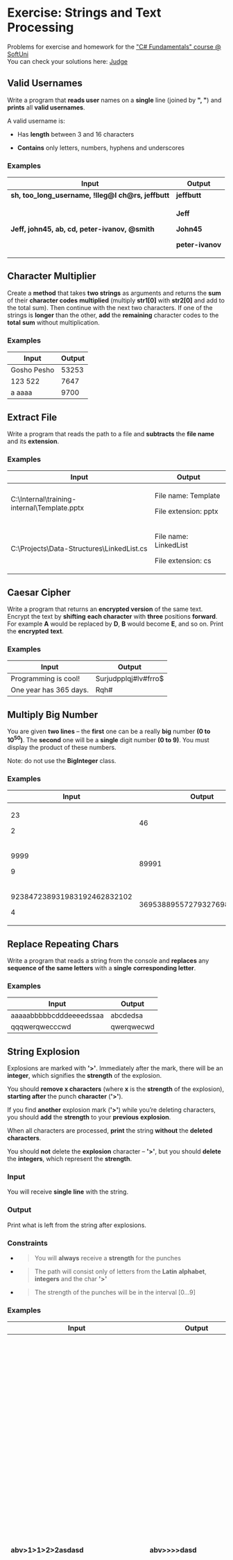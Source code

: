 # Exercise: Strings and Text Processing

Problems for exercise and homework for the ["C\# Fundamentals" course @
SoftUni](https://softuni.bg/trainings/2363/csharp-fundamentals-may-2019)  
You can check your solutions here:
[Judge](https://judge.softuni.bg/Contests/1217)

##  Valid Usernames

Write a program that **reads user** names on a **single** line (joined
by **", "**) and **prints** all **valid usernames**.

A valid username is:

  - Has **length** between 3 and 16 characters

  - **Contains** only letters, numbers, hyphens and underscores

### Examples

<table>
<thead>
<tr class="header">
<th><strong>Input</strong></th>
<th><strong>Output</strong></th>
</tr>
</thead>
<tbody>
<tr class="odd">
<td><strong>sh, too_long_username, !lleg@l ch@rs, jeffbutt</strong></td>
<td><strong>jeffbutt</strong></td>
</tr>
<tr class="even">
<td><strong>Jeff, john45, ab, cd, peter-ivanov, @smith</strong></td>
<td><p><strong>Jeff</strong></p>
<p><strong>John45</strong></p>
<p><strong>peter-ivanov</strong></p></td>
</tr>
</tbody>
</table>

##  Character Multiplier

Create a **method** that takes **two strings** as arguments and returns
the **sum** of their **character codes** **multiplied** (multiply
**str1\[0\]** with **str2\[0\]** and add to the total sum). Then
continue with the next two characters. If one of the strings is
**longer** than the other, **add** the **remaining** character codes to
the **total** **sum** without multiplication.

### Examples

| **Input**   | **Output** |
| ----------- | ---------- |
| Gosho Pesho | 53253      |
| 123 522     | 7647       |
| a aaaa      | 9700       |

##  Extract File

Write a program that reads the path to a file and **subtracts** the
**file name** and its **extension**.

### Examples

<table>
<thead>
<tr class="header">
<th><strong>Input</strong></th>
<th><strong>Output</strong></th>
</tr>
</thead>
<tbody>
<tr class="odd">
<td>C:\Internal\training-internal\Template.pptx</td>
<td><p>File name: Template</p>
<p>File extension: pptx</p></td>
</tr>
<tr class="even">
<td>C:\Projects\Data-Structures\LinkedList.cs</td>
<td><p>File name: LinkedList</p>
<p>File extension: cs</p></td>
</tr>
</tbody>
</table>

##  Caesar Cipher

Write a program that returns an **encrypted version** of the same text.
Encrypt the text by **shifting** **each character** with **three**
positions **forward**. For example **A** would be replaced by **D**,
**B** would become **E**, and so on. Print the **encrypted** **text**.

### Examples

| **Input**              | **Output**                 |
| ---------------------- | -------------------------- |
| Programming is cool\!  | Surjudpplqj\#lv\#frro$     |
| One year has 365 days. | Rqh\#|hdu\#kdv\#698\#gd|v1 |

##  Multiply Big Number

You are given **two lines** – the **first** one can be a really **big**
number **(0 to 10<sup>50</sup>)**. The **second** one will be a
**single** digit number **(0 to 9)**. You must display the product of
these numbers.

Note: do not use the **BigInteger** class.

### Examples

<table>
<thead>
<tr class="header">
<th><strong>Input</strong></th>
<th><strong>Output</strong></th>
</tr>
</thead>
<tbody>
<tr class="odd">
<td><p>23</p>
<p>2</p></td>
<td>46</td>
</tr>
<tr class="even">
<td><p>9999</p>
<p>9</p></td>
<td>89991</td>
</tr>
<tr class="odd">
<td><p>923847238931983192462832102</p>
<p>4</p></td>
<td>3695388955727932769851328408</td>
</tr>
</tbody>
</table>

##  Replace Repeating Chars

Write a program that reads a string from the console and **replaces**
any **sequence of the same letters** with a **single** **corresponding
letter**.

### Examples

| **Input**               | **Output** |
| ----------------------- | ---------- |
| aaaaabbbbbcdddeeeedssaa | abcdedsa   |
| qqqwerqwecccwd          | qwerqwecwd |

##  String Explosion

Explosions are marked with **'\>'**. Immediately after the mark, there
will be an **integer**, which signifies the **strength** of the
explosion.

You should **remove x characters** (where **x** is the **strength** of
the explosion), **starting after** the punch **character** (**'\>'**).

If you find **another** explosion mark (**'\>'**) while you’re deleting
characters, you should **add** the **strength** to your **previous**
**explosion**.

When all characters are processed, **print** the string **without** the
**deleted** **characters**.

You should **not** delete the **explosion** character – **'\>'**, but
you should **delete** the **integers**, which represent the
**strength**.

### Input

You will receive **single** **line** with the string.

### Output

Print what is left from the string after explosions.

### Constraints

  - > You will **always** receive a **strength** for the punches

  - > The path will consist only of letters from the **Latin**
    > **alphabet**, **integers** and the char **'\>'**

  - > The strength of the punches will be in the interval \[0…9\]

### Examples

<table>
<thead>
<tr class="header">
<th><strong>Input</strong></th>
<th><strong>Output</strong></th>
<th><strong>Comments</strong></th>
</tr>
</thead>
<tbody>
<tr class="odd">
<td><strong>abv&gt;1&gt;1&gt;2&gt;2asdasd</strong></td>
<td><strong>abv&gt;&gt;&gt;&gt;dasd</strong></td>
<td><p><strong>1<sup>st</sup> explosion is at index 3 and it is with strength of 1. We delete only the digit after the explosion character. The string will look like this: abv&gt;&gt;1&gt;2&gt;2asdasd</strong></p>
<p><strong>2<sup>nd</sup> explosion is with strength one and the string transforms to this: abv&gt;&gt;&gt;2&gt;2asdasd</strong></p>
<p><strong>3<sup>rd</sup> explosion is now with strength of 2. We delete the digit and we find another explosion. At this point the string looks like this: abv&gt;&gt;&gt;&gt;2asdasd.</strong></p>
<p><strong>4<sup>th</sup> explosion is with strength 2. We have 1 strength left from the previous explosion, we add the strength of the current explosion to what is left and that adds up to a total strength of 3. We delete the next three characters and we receive the string abv&gt;&gt;&gt;&gt;dasd</strong></p>
<p><strong>We do not have any more explosions and we print the result: abv&gt;&gt;&gt;&gt;dasd</strong></p></td>
</tr>
<tr class="even">
<td><strong>pesho&gt;2sis&gt;1a&gt;2akarate&gt;4hexmaster</strong></td>
<td><strong>pesho&gt;is&gt;a&gt;karate&gt;master</strong></td>
<td></td>
</tr>
</tbody>
</table>

##  \*Letters Change Numbers

Nakov likes Math. But he also likes the English alphabet a lot. He
invented a game with numbers and letters from the **English** alphabet.
The game was simple. You get a string consisting of a **number between
two letters**. Depending on whether the letter was in front of the
number or after it you would perform different mathematical operations
on the number to achieve the result.

**First** you start with the letter **before** the number.

  - If it's **uppercase** you **divide** the number by the letter's
    **position** in the alphabet.

  - If it's **lowercase** you **multiply** the number with the letter's
    **position** in the alphabet.

**Then** you move to the **letter after** the number.

  - If it's **uppercase** you **subtract** its position from the
    resulted number.

  - If it's **lowercase** you **add** its position to the resulted
    number.

But the game became too easy for Nakov really quick. He decided to
complicate it a bit by doing the same but with **multiple** strings
keeping track of only the **total sum** of all results. Once he started
to solve this with more strings and bigger numbers it became quite hard
to do it only in his mind. So he kindly asks you to write a program that
**calculates the sum of all numbers after the operations on each number
have been done**.

**For example**, you are given the sequence **"A12b s17G"**:

We have two strings – **"A12b"** and **"s17G"**. We do the operations on
each and sum them. We start with the letter before the number on the
first string. **A is Uppercase** and its position in the alphabet is
**1**. So we divide the number 12 with the position 1 **(12/1 = 12)**.
Then we move to the letter after the number. **b is lowercase** and its
position is 2. So we add 2 to the resulted number **(12+2=14)**.
Similarly for the second string **s is lowercase** and its position is
19 so we multiply it with the number **(17\*19 = 323)**. Then we have
Uppercase G with position 7, so we subtract it from the resulted
number **(323 – 7 = 316)**. Finally, we sum the 2 results and we get
**14 + 316=330**.

### Input

The input comes from the console as a **single line, holding the
sequence of strings**. Strings are separated by **one or more white
spaces**.

The input data will always be valid and in the format described. There
is no need to check it explicitly.

### Output

Print at the console a single number: the **total sum of all processed
numbers** rounded up to **two digits** after the decimal separator.

### Constraints

The **count** of the strings will be in the range \[1 … 10\]**.**

  - The numbers between the letters will be integers in range \[1 … 2
    147 483 647\]**.**

  - > Time limit: 0.3 sec. Memory limit: 16 MB.

### Examples

| **Input**            | **Output** | **Comments**                                            |
| -------------------- | ---------- | ------------------------------------------------------- |
| A12b s17G            | 330.00     | 12/1=12, 12+2=14, 17\*19=323, 323–7=316, **14+316=330** |
| P34562Z q2576f H456z | 46015.13   |                                                         |
| a1A                  | 0.00       |                                                         |

